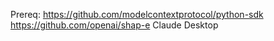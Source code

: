 Prereq:
https://github.com/modelcontextprotocol/python-sdk
https://github.com/openai/shap-e
Claude Desktop


